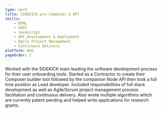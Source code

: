 ```yaml
---
type: work
title: SIDEKICK.pro Composer & API
skills:
	- HTML
	- SASS
	- Javascript
	- API Development & Deployment
	- Agile Project Management
	- Continuous Delivery
platform: Web
pageOrder: 1
---
```


Worked with the SIDEKICK team leading the software development process for their user onboarding tools.
Started as a Contractor to create their Composer builder tool followed by the companion Node API then took a full time position as Lead developer.
Included responsibilities of full stack development as well as Agile/Scrum project management process facilitation and continuous delivery. Also wrote multiple algorithms which are currently patent pending and helped write applications for research grants.
